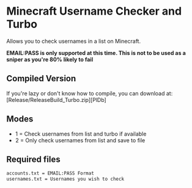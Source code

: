 # Minecraft Username Checker and Turbo

Allows you to check usernames in a list on Minecraft.

**EMAIL:PASS is only supported at this time. This is not to be used as a sniper as you're 80% likely to fail**

## Compiled Version
If you're lazy or don't know how to compile, you can download at: [Release/ReleaseBuild_Turbo.zip][PlDb]

## Modes
- 1 = Check usernames from list and turbo if available
- 2 = Only check usernames from list and save to file

## Required files
```sh
accounts.txt = EMAIL:PASS Format
usernames.txt = Usernames you wish to check
```
